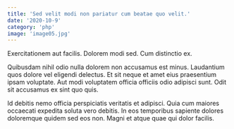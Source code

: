```yaml
---
title: 'Sed velit modi non pariatur cum beatae quo velit.'
date: '2020-10-9'
category: 'php'
image: 'image05.jpg'
---
```


Exercitationem aut facilis. Dolorem modi sed. Cum distinctio ex.
 Quibusdam nihil odio nulla dolorem non accusamus est minus. Laudantium quos dolore vel eligendi delectus. Et sit neque et amet eius praesentium ipsam voluptate. Aut modi voluptatem officia officiis odio adipisci sunt. Odit sit accusamus ex sint quo quis.
 Id debitis nemo officia perspiciatis veritatis et adipisci. Quia cum maiores occaecati expedita soluta vero debitis. In eos temporibus sapiente dolores doloremque quidem sed eos non. Magni et atque quae qui dolor facilis.

